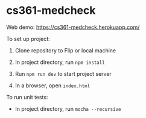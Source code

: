 # cs361-medcheck

Web demo: https://cs361-medcheck.herokuapp.com/


To set up project:

1. Clone repository to Flip or local machine

2. In project directory, run `npm install`

3. Run `npm run dev` to start project server

4. In a browser, open `index.html`


To run unit tests:
- In project directory, run `mocha --recursive`
